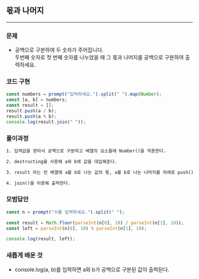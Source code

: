## 몫과 나머지

---

### 문제

-   공백으로 구분하여 두 숫자가 주어집니다.<br>
    두번째 숫자로 첫 번째 숫자를 나누었을 때 그 몫과 나머지를 공백으로 구분하여 출력하세요.

### 코드 구현

```js
const numbers = prompt("입력하세요.").split(" ").map(Number);
const [a, b] = numbers;
const result = [];
result.push(a / b);
result.push(a % b);
console.log(result.join(" "));
```

### 풀이과정

```txt
1. 입력값을 받아서 공백으로 구분하고 배열의 요소들에 Number()을 적용한다.

2. destructing을 사용해 a와 b에 값을 대입해준다.

3. result 라는 빈 배열에 a를 b로 나눈 값의 몫, a를 b로 나눈 나머지를 차례로 push() 해준다.

4. join()을 이용해 출력한다.
```

### 모범답안

```js
const n = prompt("수를 입력하세요.").split(" ");

const result = Math.floor(parseInt(n[0], 10) / parseInt(n[1], 10));
const left = parseInt(n[0], 10) % parseInt(n[1], 10);

console.log(result, left);
```

### 새롭게 배운 것

-   console.log(a, b)를 입력하면 a와 b가 공백으로 구분된 값이 출력된다.
